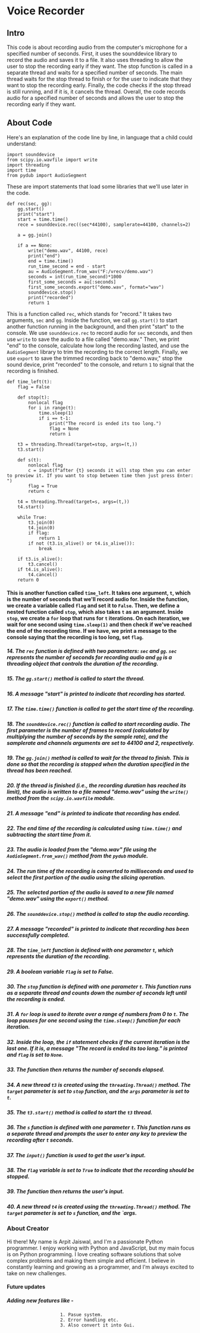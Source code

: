 
# Voice Recorder

## Intro
This code is about recording audio from the computer's microphone for a specified number of seconds. First, it uses the sounddevice library to record the audio and saves it to a file. It also uses threading to allow the user to stop the recording early if they want. The stop function is called in a separate thread and waits for a specified number of seconds. The main thread waits for the stop thread to finish or for the user to indicate that they want to stop the recording early. Finally, the code checks if the stop thread is still running, and if it is, it cancels the thread. Overall, the code records audio for a specified number of seconds and allows the user to stop the recording early if they want.

## About Code
Here's an explanation of the code line by line, in language that a child could understand:

```
import sounddevice
from scipy.io.wavfile import write
import threading
import time
from pydub import AudioSegment
```

These are import statements that load some libraries that we'll use later in the code. 

```
def rec(sec, gg):
    gg.start()
    print("start")
    start = time.time()
    rece = sounddevice.rec((sec*44100), samplerate=44100, channels=2)

    a = gg.join()

    if a == None:
        write("demo.wav", 44100, rece)
        print("end")
        end = time.time()
        run_time_second = end - start
        au = AudioSegment.from_wav("F:/vrecv/demo.wav")
        seconds = int(run_time_second)*1000
        first_some_seconds = au[:seconds]
        first_some_seconds.export("demo.wav", format="wav")
        sounddevice.stop()
        print("recorded")
        return 1
```

This is a function called `rec`, which stands for "record." It takes two arguments, `sec` and `gg`. Inside the function, we call `gg.start()` to start another function running in the background, and then print "start" to the console. We use `sounddevice.rec` to record audio for `sec` seconds, and then use `write` to save the audio to a file called "demo.wav." Then, we print "end" to the console, calculate how long the recording lasted, and use the `AudioSegment` library to trim the recording to the correct length. Finally, we use `export` to save the trimmed recording back to "demo.wav," stop the sound device, print "recorded" to the console, and return `1` to signal that the recording is finished.

```
def time_left(t):
    flag = False
    
    def stop(t):
        nonlocal flag
        for i in range(t):
            time.sleep(1)
            if i == t-1:
                print("The record is ended its too long.")
                flag = None
                return i

    t3 = threading.Thread(target=stop, args=(t,))
    t3.start()

    def s(t):
        nonlocal flag
        c = input(f"after {t} seconds it will stop then you can enter to preview it. If you want to stop between time then just press Enter: ")
        flag = True
        return c

    t4 = threading.Thread(target=s, args=(t,))
    t4.start()

    while True:
        t3.join(0)
        t4.join(0)
        if flag:
            return 1
        if not (t3.is_alive() or t4.is_alive()):
            break

    if t3.is_alive():
        t3.cancel()
    if t4.is_alive():
        t4.cancel()
    return 0
```

#### This is another function called `time_left`. It takes one argument, `t`, which is the number of seconds that we'll record audio for. Inside the function, we create a variable called `flag` and set it to `False`. Then, we define a nested function called `stop`, which also takes `t` as an argument. Inside `stop`, we create a `for` loop that runs for `t` iterations. On each iteration, we wait for one second using `time.sleep(1)` and then check if we've reached the end of the recording time. If we have, we print a message to the console saying that the recording is too long, set `flag`.
##### 14. The `rec` function is defined with two parameters: `sec` and `gg`. `sec` represents the number of seconds for recording audio and `gg` is a threading object that controls the duration of the recording.

##### 15. The `gg.start()` method is called to start the thread.

##### 16. A message "start" is printed to indicate that recording has started.

##### 17. The `time.time()` function is called to get the start time of the recording.

##### 18. The `sounddevice.rec()` function is called to start recording audio. The first parameter is the number of frames to record (calculated by multiplying the number of seconds by the sample rate), and the samplerate and channels arguments are set to 44100 and 2, respectively.

##### 19. The `gg.join()` method is called to wait for the thread to finish. This is done so that the recording is stopped when the duration specified in the thread has been reached.

##### 20. If the thread is finished (i.e., the recording duration has reached its limit), the audio is written to a file named "demo.wav" using the `write()` method from the `scipy.io.wavfile` module.

##### 21. A message "end" is printed to indicate that recording has ended.

##### 22. The end time of the recording is calculated using `time.time()` and subtracting the start time from it.

##### 23. The audio is loaded from the "demo.wav" file using the `AudioSegment.from_wav()` method from the `pydub` module.

##### 24. The run time of the recording is converted to milliseconds and used to select the first portion of the audio using the slicing operation.

##### 25. The selected portion of the audio is saved to a new file named "demo.wav" using the `export()` method.

##### 26. The `sounddevice.stop()` method is called to stop the audio recording.

##### 27. A message "recorded" is printed to indicate that recording has been successfully completed.

##### 28. The `time_left` function is defined with one parameter `t`, which represents the duration of the recording.

##### 29. A boolean variable `flag` is set to False.

##### 30. The `stop` function is defined with one parameter `t`. This function runs as a separate thread and counts down the number of seconds left until the recording is ended.

##### 31. A `for` loop is used to iterate over a range of numbers from 0 to `t`. The loop pauses for one second using the `time.sleep()` function for each iteration.

##### 32. Inside the loop, the `if` statement checks if the current iteration is the last one. If it is, a message "The record is ended its too long." is printed and `flag` is set to `None`.

##### 33. The function then returns the number of seconds elapsed.

##### 34. A new thread `t3` is created using the `threading.Thread()` method. The `target` parameter is set to `stop` function, and the `args` parameter is set to `t`.

##### 35. The `t3.start()` method is called to start the `t3` thread.

##### 36. The `s` function is defined with one parameter `t`. This function runs as a separate thread and prompts the user to enter any key to preview the recording after `t` seconds.

##### 37. The `input()` function is used to get the user's input.

##### 38. The `flag` variable is set to `True` to indicate that the recording should be stopped.

##### 39. The function then returns the user's input.

##### 40. A new thread `t4` is created using the `threading.Thread()` method. The `target` parameter is set to `s` function, and the `args.

### About Creator
Hi there! My name is Arpit Jaiswal, and I'm a passionate Python programmer. I enjoy working with Python and JavaScript, but my main focus is on Python programming. I love creating software solutions that solve complex problems and making them simple and efficient. I believe in constantly learning and growing as a programmer, and I'm always excited to take on new challenges.

#### Future updates
##### Adding new features like -
                        1. Pasue system.
                        2. Error handling etc.
                        3. Also convert it into Gui.
